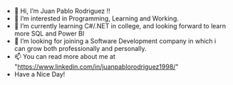 - 👋 Hi, I’m Juan Pablo Rodriguez !!
- 👀 I’m interested in Programming, Learning and Working. 
- 🌱 I’m currently learning C#/.NET in college, and looking forward to learn more SQL and Power BI
- 💞️ I’m looking for joining a Software Development company in which i can grow both professionally and personally.
- 📫 You can read more about me at "https://www.linkedin.com/in/juanpablorodriguez1998/"
- Have a Nice Day! 
